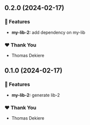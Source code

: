## 0.2.0 (2024-02-17)


### 🚀 Features

- **my-lib-2:** add dependency on my-lib


### ❤️  Thank You

- Thomas Dekiere

## 0.1.0 (2024-02-17)


### 🚀 Features

- **my-lib-2:** generate lib-2


### ❤️  Thank You

- Thomas Dekiere